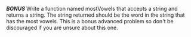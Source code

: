 ***BONUS*** Write a function named mostVowels that accepts a string and returns a string. The string returned should be the word in the string that has the most vowels. This is a bonus advanced problem so don't be discouraged if you are unsure about this one.